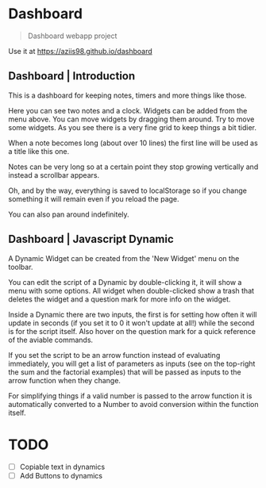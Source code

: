 
# Dashboard

> Dashboard webapp project

Use it at <https://aziis98.github.io/dashboard>

## Dashboard | Introduction

This is a dashboard for keeping notes, timers and more things like those.

Here you can see two notes and a clock. Widgets can be added from the menu above. You can move widgets by dragging them around. Try to move some widgets. As you see there is a very fine grid to keep things a bit tidier.

When a note becomes long (about over 10 lines) the first line will be used as a title like this one.

Notes can be very long so at a certain point they stop growing vertically and instead a scrollbar appears.

Oh, and by the way, everything is saved to localStorage so if you change something it will remain even if you reload the page.

You can also pan around indefinitely.

## Dashboard | Javascript Dynamic

A Dynamic Widget can be created from the 'New Widget' menu on the toolbar.

You can edit the script of a Dynamic by double-clicking it, it will show a menu with some options. All widget when double-clicked show a trash that deletes the widget and a question mark for more info on the widget.

Inside a Dynamic there are two inputs, the first is for setting how often it will update in seconds (if you set it to 0 it won't update at all!) while the second is for the script itself. Also hover on the question mark for a quick reference of the aviable commands.

If you set the script to be an arrow function instead of evaluating immediately, you will get a list of parameters as inputs (see on the top-right the sum and the factorial examples) that will be passed as inputs to the arrow function when they change.

For simplifying things if a valid number is passed to the arrow function it is automatically converted to a Number to avoid conversion within the function itself.

# TODO

* [ ] Copiable text in dynamics
* [ ] Add Buttons to dynamics